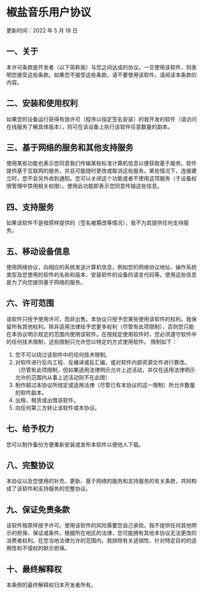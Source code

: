 # 椒盐音乐用户协议

更新时间：2022 年 5 月 18 日

## 一、关于

本许可条款是开发者（以下简称我）与您之间达成的协议。一旦使用该软件，则表明您接受这些条款。如果您不接受这些条款，请不要使用该软件。请阅读本条款的内容。

## 二、安装和使用权利

如果您的设备运行获得有效许可（程序以指定签名安装）的我开发的软件（请访问在线服务了解具体版本），则可在该设备上执行该软件任意数量的副本。

## 三、基于网络的服务和其他支持服务

使用某些功能也表示您同意我们传输某些标准计算机信息以便获取基于服务。软件提供基于互联网的服务，并且可能随时更改或取消这些服务。某些情况下，连接建立时，您不会另外收到通知。您可以关闭这个功能或者不使用这项服务（于设备权限管理中禁用相关权限）。使用此功能即表示您同意传输这些信息。

## 四、支持服务

如果该软件不是按原样提供的（签名被篡改等情况），我不为其提供任何支持服务。

## 五、移动设备信息

使用网络协议，向相应的系统发送计算机信息，例如您的网络协议地址、操作系统类型及您使用的软件的名称和版本、安装软件的设备的语言代码等。使用这些信息是为了向您提供基于网络的服务。

## 六、许可范围

该软件只授予使用许可，而非出售。本协议只授予您某些使用该软件的权利。我保留所有其他权利。除非适用法律给予您更多权利（尽管有此项限制），否则您只能在本协议明示规定的范围内使用该软件。在按规定使用软件时，您必须遵守软件中的任何技术限制，这些限制只允许您以特定的方式使用软件。
限制如下：
1. 您不可以绕过该软件中的任何技术限制。
2. 对软件进行反向工程、反编译或反汇编，或对软件内部资源文件进行篡改。（尽管有此项限制，但如果适用法律明示允许上述活动，并仅在适用法律明示允许的范围内从事上述活动则不在此限）
3. 制作超过本协议所规定或适用法律（尽管已有本协议的这一限制）所允许数量的软件副本。
4. 出租、租赁或出借该软件。
5. 向任何第三方转让该软件或本协议。

## 七、给予权力

您可以制作备份方便重新安装或发布本软件以便他人下载。

## 八、完整协议

本协议以及您使用的补充、更新、基于网络的服务和支持服务的有关条款，共同构成了该软件和支持服务的完整协议。

## 九、保证免责条款

该软件按原样授予许可。使用该软件的风险需要您自己承担。我不提供任何其他明示的担保、保证或条件。根据所在地区的法律，您可能拥有其他本协议无法更改的消费者权利。在您当地法律允许的范围内，我排除有关适销性、针对特定目的的适用性和不侵权的默示担保。

## 十、最终解释权

本条例的最终解释权归本开发者所有。
